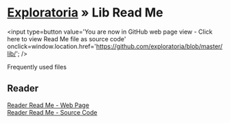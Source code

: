 [Exploratoria]( http://exploratoria.github.io ) &raquo;
Lib Read Me
===

<span style=display:none; >[You are now in GitHub source code view - click here to view Read Me file as a web page]( http://exploratoria.github.io/lib/index.html "View file as a web page." ) </span>
<input type=button value='You are now in GitHub web page view - Click here to view Read Me file as source code' onclick=window.location.href='https://github.com/exploratoria/blob/master/lib/'; />

Frequently used files


## Reader


[Reader Read Me - Web Page]( http://exploratoria.github.io/lib/reader/index.html )  
[Reader Read Me - Source Code]( https://github.com/exploratoria/sandbox/blob/master/lib/reader/ )

